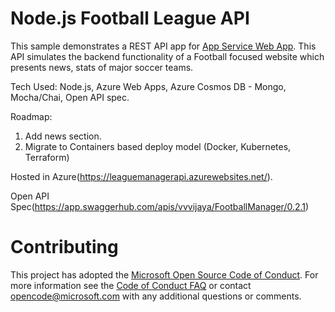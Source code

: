 # Node.js Football League API

This sample demonstrates a REST API app for [App Service Web App](https://docs.microsoft.com/azure/app-service-web). This API simulates the backend functionality of a Football focused website which presents news, stats of major soccer teams. 

Tech Used: Node.js, Azure Web Apps, Azure Cosmos DB - Mongo, Mocha/Chai, Open API spec.  

Roadmap: 
1. Add news section. 
2. Migrate to Containers based deploy model (Docker, Kubernetes, Terraform)  

Hosted in Azure(https://leaguemanagerapi.azurewebsites.net/).

Open API Spec(https://app.swaggerhub.com/apis/vvvijaya/FootballManager/0.2.1)

# Contributing

This project has adopted the [Microsoft Open Source Code of Conduct](https://opensource.microsoft.com/codeofconduct/). For more information see the [Code of Conduct FAQ](https://opensource.microsoft.com/codeofconduct/faq/) or contact [opencode@microsoft.com](mailto:opencode@microsoft.com) with any additional questions or comments.
